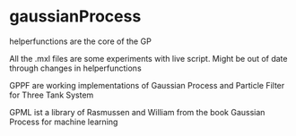# gaussianProcess

helperfunctions are the core of the GP

All the .mxl files are some experiments with live script. Might be out of date through changes in helperfunctions

GPPF are working implementations of Gaussian Process and Particle Filter for Three Tank System

GPML ist a library of  Rasmussen and William from the book Gaussian Process for machine learning
